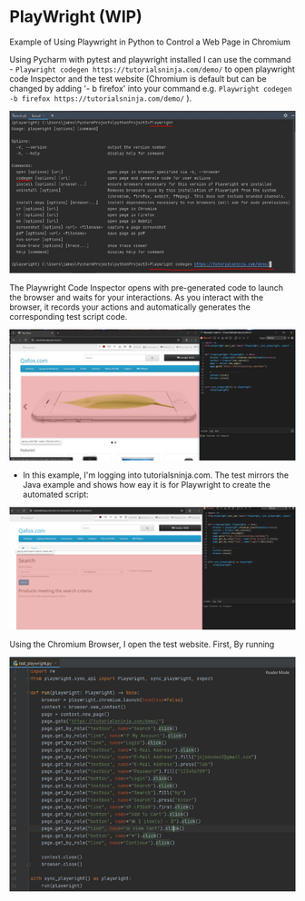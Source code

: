 
# PlayWright (WIP)

Example of Using Playwright in Python to Control a Web Page in Chromium

Using Pycharm with pytest and playwright installed I can use the command - `Playwright codegen https://tutorialsninja.com/demo/` to open playwright code Inspector and the test website (Chromium is default but can be changed by adding '- b firefox' into your command e.g. `Playwright codegen -b firefox https://tutorialsninja.com/demo/` ).

![Screenshot_1](https://github.com/JamesDevTest/JamesDevTest/blob/main/Examples/Playwright/Capture2.JPG)

The Playwright Code Inspector opens with pre-generated code to launch the browser and waits for your interactions. As you interact with the browser, it records your actions and automatically generates the corresponding test script code.

![Screenshot_2](https://github.com/JamesDevTest/JamesDevTest/blob/main/Examples/Playwright/Capture3.JPG)

* In this example, I'm logging into tutorialsninja.com. The test mirrors the Java example and shows how eay it is for Playwright to create the automated script:

![Screenshot_2](https://github.com/JamesDevTest/JamesDevTest/blob/main/Examples/Playwright/Animation1.gif)

Using the Chromium Browser, I open the test website. First, By running 

![Screenshot_3](https://github.com/JamesDevTest/JamesDevTest/blob/main/Examples/Playwright/Capture1.JPG)

